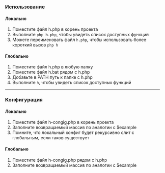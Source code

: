 ### Использование 
#### Локально 
1. Поместите файл h.php в корень проекта
2. Выполните `php h.php`, чтобы увидеть список доступных функций
3. Можете переименовать файл `h.php`, чтобы использовать более короткий вызов `php h`

#### Глобально
1. Поместите файл h.php в любую папку
2. Поместите файл h.bat рядом с h.php
3. Добавьте в PATH путь к папке с h.php
4. Выполните `h`, чтобы увидеть список доступных функций

-------------------

### Конфигурация
#### Локально 
1. Поместите файл h-congig.php в корень проекта
2. Заполните возвращаемый массив по аналогии с $example
3. Помните, что локальный конфиг будет рекурсивно слит с глобальным, если таков существует

#### Глобально
1. Поместите файл h-congig.php рядом с h.php
2. Заполните возвращаемый массив по аналогии с $example
